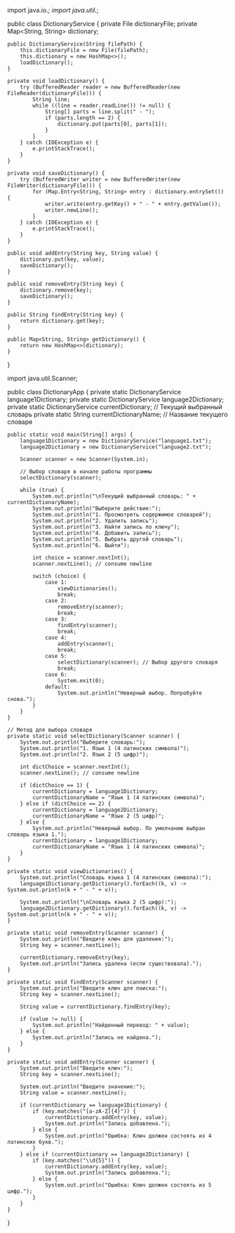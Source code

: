 import java.io.*;
import java.util.*;

public class DictionaryService {
    private File dictionaryFile;
    private Map<String, String> dictionary;

    public DictionaryService(String filePath) {
        this.dictionaryFile = new File(filePath);
        this.dictionary = new HashMap<>();
        loadDictionary();
    }

    private void loadDictionary() {
        try (BufferedReader reader = new BufferedReader(new FileReader(dictionaryFile))) {
            String line;
            while ((line = reader.readLine()) != null) {
                String[] parts = line.split(" - ");
                if (parts.length == 2) {
                    dictionary.put(parts[0], parts[1]);
                }
            }
        } catch (IOException e) {
            e.printStackTrace();
        }
    }

    private void saveDictionary() {
        try (BufferedWriter writer = new BufferedWriter(new FileWriter(dictionaryFile))) {
            for (Map.Entry<String, String> entry : dictionary.entrySet()) {
                writer.write(entry.getKey() + " - " + entry.getValue());
                writer.newLine();
            }
        } catch (IOException e) {
            e.printStackTrace();
        }
    }

    public void addEntry(String key, String value) {
        dictionary.put(key, value);
        saveDictionary();
    }

    public void removeEntry(String key) {
        dictionary.remove(key);
        saveDictionary();
    }

    public String findEntry(String key) {
        return dictionary.get(key);
    }

    public Map<String, String> getDictionary() {
        return new HashMap<>(dictionary);
    }
}













import java.util.Scanner;

public class DictionaryApp {
    private static DictionaryService language1Dictionary;
    private static DictionaryService language2Dictionary;
    private static DictionaryService currentDictionary; // Текущий выбранный словарь
    private static String currentDictionaryName; // Название текущего словаря

    public static void main(String[] args) {
        language1Dictionary = new DictionaryService("language1.txt");
        language2Dictionary = new DictionaryService("language2.txt");

        Scanner scanner = new Scanner(System.in);

        // Выбор словаря в начале работы программы
        selectDictionary(scanner);

        while (true) {
            System.out.println("\nТекущий выбранный словарь: " + currentDictionaryName);
            System.out.println("Выберите действие:");
            System.out.println("1. Просмотреть содержимое словарей");
            System.out.println("2. Удалить запись");
            System.out.println("3. Найти запись по ключу");
            System.out.println("4. Добавить запись");
            System.out.println("5. Выбрать другой словарь");
            System.out.println("6. Выйти");

            int choice = scanner.nextInt();
            scanner.nextLine(); // consume newline

            switch (choice) {
                case 1:
                    viewDictionaries();
                    break;
                case 2:
                    removeEntry(scanner);
                    break;
                case 3:
                    findEntry(scanner);
                    break;
                case 4:
                    addEntry(scanner);
                    break;
                case 5:
                    selectDictionary(scanner); // Выбор другого словаря
                    break;
                case 6:
                    System.exit(0);
                default:
                    System.out.println("Неверный выбор. Попробуйте снова.");
            }
        }
    }

    // Метод для выбора словаря
    private static void selectDictionary(Scanner scanner) {
        System.out.println("Выберите словарь:");
        System.out.println("1. Язык 1 (4 латинских символа)");
        System.out.println("2. Язык 2 (5 цифр)");

        int dictChoice = scanner.nextInt();
        scanner.nextLine(); // consume newline

        if (dictChoice == 1) {
            currentDictionary = language1Dictionary;
            currentDictionaryName = "Язык 1 (4 латинских символа)";
        } else if (dictChoice == 2) {
            currentDictionary = language2Dictionary;
            currentDictionaryName = "Язык 2 (5 цифр)";
        } else {
            System.out.println("Неверный выбор. По умолчанию выбран словарь языка 1.");
            currentDictionary = language1Dictionary;
            currentDictionaryName = "Язык 1 (4 латинских символа)";
        }
    }

    private static void viewDictionaries() {
        System.out.println("Словарь языка 1 (4 латинских символа):");
        language1Dictionary.getDictionary().forEach((k, v) -> System.out.println(k + " - " + v));

        System.out.println("\nСловарь языка 2 (5 цифр):");
        language2Dictionary.getDictionary().forEach((k, v) -> System.out.println(k + " - " + v));
    }

    private static void removeEntry(Scanner scanner) {
        System.out.println("Введите ключ для удаления:");
        String key = scanner.nextLine();

        currentDictionary.removeEntry(key);
        System.out.println("Запись удалена (если существовала).");
    }

    private static void findEntry(Scanner scanner) {
        System.out.println("Введите ключ для поиска:");
        String key = scanner.nextLine();

        String value = currentDictionary.findEntry(key);

        if (value != null) {
            System.out.println("Найденный перевод: " + value);
        } else {
            System.out.println("Запись не найдена.");
        }
    }

    private static void addEntry(Scanner scanner) {
        System.out.println("Введите ключ:");
        String key = scanner.nextLine();

        System.out.println("Введите значение:");
        String value = scanner.nextLine();

        if (currentDictionary == language1Dictionary) {
            if (key.matches("[a-zA-Z]{4}")) {
                currentDictionary.addEntry(key, value);
                System.out.println("Запись добавлена.");
            } else {
                System.out.println("Ошибка: Ключ должен состоять из 4 латинских букв.");
            }
        } else if (currentDictionary == language2Dictionary) {
            if (key.matches("\\d{5}")) {
                currentDictionary.addEntry(key, value);
                System.out.println("Запись добавлена.");
            } else {
                System.out.println("Ошибка: Ключ должен состоять из 5 цифр.");
            }
        }
    }
}
